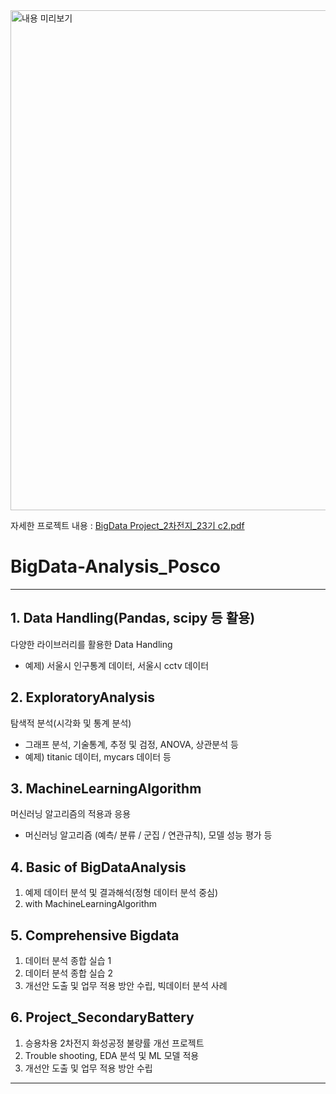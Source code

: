 <img width="800" alt="내용 미리보기" src="https://github.com/user-attachments/assets/c1199b14-047d-44dc-9071-652bf780ab5c" />


자세한 프로젝트 내용 : [BigData Project_2차전지_23기 c2.pdf](./docs/제23기_c2조_POBA.pdf)

# BigData-Analysis_Posco
---
## 1. Data Handling(Pandas, scipy 등 활용)
다양한 라이브러리를 활용한 Data Handling
- 예제) 서울시 인구통계 데이터, 서울시 cctv 데이터
  
## 2. ExploratoryAnalysis
탐색적 분석(시각화 및 통계 분석)
- 그래프 분석, 기술통계, 추정 및 검정, ANOVA, 상관분석 등
- 예제) titanic 데이터, mycars 데이터 등
  
## 3. MachineLearningAlgorithm
머신러닝 알고리즘의 적용과 응용
- 머신러닝 알고리즘 (예측/ 분류 / 군집 / 연관규칙), 모델 성능 평가 등

## 4. Basic of BigDataAnalysis
1. 예제 데이터 분석 및 결과해석(정형 데이터 분석 중심)
2. with MachineLearningAlgorithm
   
## 5. Comprehensive Bigdata
1. 데이터 분석 종합 실습 1
2. 데이터 분석 종합 실습 2
3. 개선안 도출 및 업무 적용 방안 수립, 빅데이터 분석 사례

## 6. Project_SecondaryBattery
1. 승용차용 2차전지 화성공정 불량률 개선 프로젝트
2. Trouble shooting, EDA 분석 및 ML 모델 적용
3. 개선안 도출 및 업무 적용 방안 수립
---
